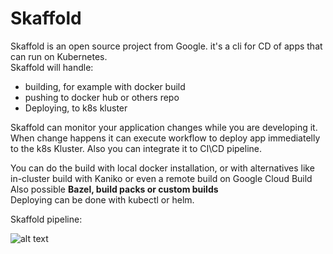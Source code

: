 # Skaffold  

Skaffold is an open source project from Google. 
it's a cli for CD of apps that can run on Kubernetes.   
Skaffold will handle:   
- building, for example with docker build   
- pushing to docker hub or others repo  
- Deploying, to k8s kluster     

Skaffold can monitor your application changes while you are developing it. When change happens it can execute workflow to deploy app immediatelly to the k8s Kluster.
Also you can integrate it to CI\CD pipeline.    

You can do the build with local docker installation, or with alternatives like in-cluster build with Kaniko or even a remote build on Google Cloud Build    
Also possible **Bazel, build packs or custom builds**   
Deploying can be done with kubectl or helm.     

Skaffold pipeline:  

![alt text](https://github.com/SavelevArtemD/kubernetes-notes/blob/master/udemy_course/s7_CD/pictures/lskaffold_pipeline.png)    
